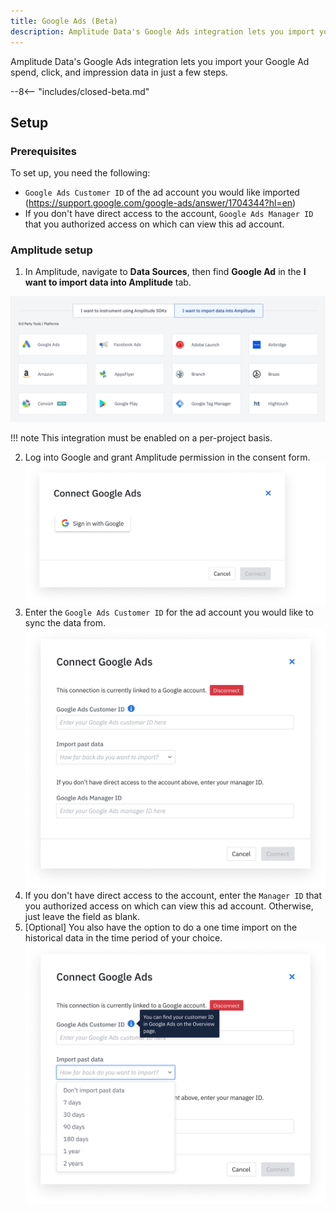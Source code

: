 ```yaml
---
title: Google Ads (Beta)
description: Amplitude Data's Google Ads integration lets you import your Google Ad spend, click and impression data with just a few clicks.
---
```


Amplitude Data's Google Ads integration lets you import your Google Ad spend, click, and impression data in just a few steps.

--8<-- "includes/closed-beta.md"

## Setup

### Prerequisites

To set up, you need the following: 

- `Google Ads Customer ID` of the ad account you would like imported (https://support.google.com/google-ads/answer/1704344?hl=en)
- If you don't have direct access to the account, `Google Ads Manager ID` that you authorized access on which can view this ad account.

### Amplitude setup 

1. In Amplitude, navigate to **Data Sources**, then find **Google Ad** in the **I want to import data into Amplitude** tab.

![Google Add Source](../../assets/images/marketing-analytics/add-sources.png)

!!! note 
    This integration must be enabled on a per-project basis.

2. Log into Google and grant Amplitude permission in the consent form.
![Google Login Image](../../assets/images/marketing-analytics/google-login.png)
3. Enter the `Google Ads Customer ID` for the ad account you would like to sync the data from.
![Google Enter Account ID](../../assets/images/marketing-analytics/google-enter-info.png)
4. If you don't have direct access to the account, enter the `Manager ID` that you authorized access on which can view this ad account.  Otherwise, just leave the field as blank.
5. [Optional] You also have the option to do a one time import on the historical data in the time period of your choice.
![Google Historical Backfill](../../assets/images/marketing-analytics/google-past-data.png)
